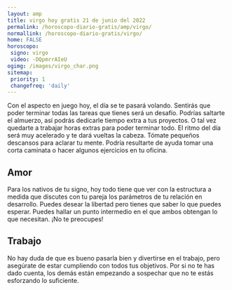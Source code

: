 ```yaml
---
layout: amp
title: virgo hoy gratis 21 de junio del 2022 
permalink: /horoscopo-diario-gratis/amp/virgo/
normallink: /horoscopo-diario-gratis/virgo/
home: FALSE
horoscopo:
 signo: virgo
 video: -DQpmrrAIeU
ogimg: /images/virgo_char.png
sitemap:
 priority: 1
 changefreq: 'daily'
---
```



Con el aspecto en juego hoy, el día se te pasará volando. Sentirás que poder terminar todas las tareas que tienes será un desafío. Podrías saltarte el almuerzo, así podrás dedicarle tiempo extra a tus proyectos. O tal vez quedarte a trabajar horas extras para poder terminar todo. El ritmo del día será muy acelerado y te dará vueltas la cabeza. Tómate pequeños descansos para aclarar tu mente. Podría resultarte de ayuda tomar una corta caminata o hacer algunos ejercicios en tu oficina.

## Amor

Para los nativos de tu signo, hoy todo tiene que ver con la estructura a medida que discutes con tu pareja los parámetros de tu relación en desarrollo. Puedes desear la libertad pero tienes que saber lo que puedes esperar. Puedes hallar un punto intermedio en el que ambos obtengan lo que necesitan. ¡No te preocupes!

## Trabajo

No hay duda de que es bueno pasarla bien y divertirse en el trabajo, pero asegúrate de estar cumpliendo con todos tus objetivos. Por si no te has dado cuenta, los demás están empezando a sospechar que no te estás esforzando lo suficiente.